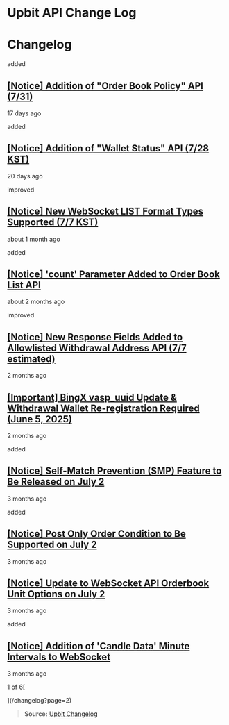 # Upbit API Change Log

# Changelog

added

## [\[Notice\] Addition of "Order Book Policy" API (7/31)](/changelog/orderbook-instruments)

17 days ago

added

## [\[Notice\] Addition of "Wallet Status" API (7/28 KST)](/changelog/wallet-status)

20 days ago

improved

## [\[Notice\] New WebSocket LIST Format Types Supported (7/7 KST)](/changelog/websocket_list_format)

about 1 month ago

added

## [\[Notice\] 'count' Parameter Added to Order Book List API](/changelog/rest_orderbook_unit_options)

about 2 months ago

improved

## [\[Notice\] New Response Fields Added to Allowlisted Withdrawal Address API (7/7 estimated)](/changelog/allowlisted_withdrawal_address_update)

2 months ago

## [\[Important\] BingX vasp_uuid Update & Withdrawal Wallet Re-registration Required (June 5, 2025)](/changelog/vasp_uuid_change_bingx)

2 months ago

added

## [\[Notice\] Self-Match Prevention (SMP) Feature to Be Released on July 2](/changelog/smp)

3 months ago

added

## [\[Notice\] Post Only Order Condition to Be Supported on July 2](/changelog/post_only)

3 months ago

## [\[Notice\] Update to WebSocket API Orderbook Unit Options on July 2](/changelog/notice-update-to-websocket-api-orderbook-unit-option)

3 months ago

added

## [\[Notice\] Addition of 'Candle Data' Minute Intervals to WebSocket](/changelog/websocket_candles_miniutes)

3 months ago

1 of 6[

](/changelog?page=2)

> **Source:** [Upbit Changelog](https://global-docs.upbit.com/changelog)
